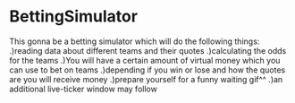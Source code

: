# BettingSimulator

This gonna be a betting simulator which will do the following things:
.)reading data about different teams and their quotes
.)calculating the odds for the teams
.)You will have a certain amount of virtual money which you can use to bet on teams 
.)depending if you win or lose and how the quotes are you will receive money
.)prepare yourself for a funny waiting gif^^
.)an additional live-ticker window may follow
